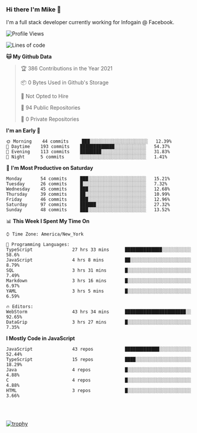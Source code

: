 ### Hi there I'm Mike 👋
I'm a full stack developer currently working for Infogain @ Facebook.

<!--START_SECTION:waka-->
![Profile Views](http://img.shields.io/badge/Profile%20Views-0-blue)

![Lines of code](https://img.shields.io/badge/From%20Hello%20World%20I%27ve%20Written-1.3%20million%20lines%20of%20code-blue)

**🐱 My Github Data** 

> 🏆 386 Contributions in the Year 2021
 > 
> 📦 0 Bytes Used in Github's Storage 
 > 
> 🚫 Not Opted to Hire
 > 
> 📜 94 Public Repositories 
 > 
> 🔑 0 Private Repositories  
 > 
**I'm an Early 🐤** 

```text
🌞 Morning    44 commits     ███░░░░░░░░░░░░░░░░░░░░░░   12.39% 
🌆 Daytime    193 commits    █████████████░░░░░░░░░░░░   54.37% 
🌃 Evening    113 commits    ████████░░░░░░░░░░░░░░░░░   31.83% 
🌙 Night      5 commits      ░░░░░░░░░░░░░░░░░░░░░░░░░   1.41%

```
📅 **I'm Most Productive on Saturday** 

```text
Monday       54 commits     ███░░░░░░░░░░░░░░░░░░░░░░   15.21% 
Tuesday      26 commits     █░░░░░░░░░░░░░░░░░░░░░░░░   7.32% 
Wednesday    45 commits     ███░░░░░░░░░░░░░░░░░░░░░░   12.68% 
Thursday     39 commits     ██░░░░░░░░░░░░░░░░░░░░░░░   10.99% 
Friday       46 commits     ███░░░░░░░░░░░░░░░░░░░░░░   12.96% 
Saturday     97 commits     ██████░░░░░░░░░░░░░░░░░░░   27.32% 
Sunday       48 commits     ███░░░░░░░░░░░░░░░░░░░░░░   13.52%

```


📊 **This Week I Spent My Time On** 

```text
⌚︎ Time Zone: America/New_York

💬 Programming Languages: 
TypeScript               27 hrs 33 mins      ██████████████░░░░░░░░░░░   58.6% 
JavaScript               4 hrs 8 mins        ██░░░░░░░░░░░░░░░░░░░░░░░   8.79% 
SQL                      3 hrs 31 mins       █░░░░░░░░░░░░░░░░░░░░░░░░   7.49% 
Markdown                 3 hrs 16 mins       █░░░░░░░░░░░░░░░░░░░░░░░░   6.97% 
YAML                     3 hrs 5 mins        █░░░░░░░░░░░░░░░░░░░░░░░░   6.59%

🔥 Editors: 
WebStorm                 43 hrs 34 mins      ███████████████████████░░   92.65% 
DataGrip                 3 hrs 27 mins       █░░░░░░░░░░░░░░░░░░░░░░░░   7.35%

```

**I Mostly Code in JavaScript** 

```text
JavaScript               43 repos            █████████████░░░░░░░░░░░░   52.44% 
TypeScript               15 repos            ████░░░░░░░░░░░░░░░░░░░░░   18.29% 
Java                     4 repos             █░░░░░░░░░░░░░░░░░░░░░░░░   4.88% 
C                        4 repos             █░░░░░░░░░░░░░░░░░░░░░░░░   4.88% 
HTML                     3 repos             █░░░░░░░░░░░░░░░░░░░░░░░░   3.66%

```



<!--END_SECTION:waka-->

##### &nbsp;
[![trophy](https://github-profile-trophy.vercel.app/?username=uptonm&theme=dracula)](https://github.com/ryo-ma/github-profile-trophy)
